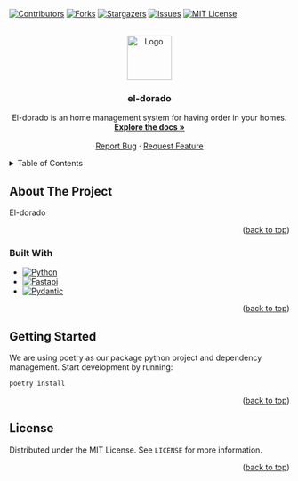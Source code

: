<a name="readme-top"></a>

<!-- PROJECT SHIELDS -->
<!--
*** I'm using markdown "reference style" links for readability.
*** Reference links are enclosed in brackets [ ] instead of parentheses ( ).
*** See the bottom of this document for the declaration of the reference variables
*** for contributors-url, forks-url, etc. This is an optional, concise syntax you may use.
*** https://www.markdownguide.org/basic-syntax/#reference-style-links
-->
[![Contributors][contributors-shield]][contributors-url]
[![Forks][forks-shield]][forks-url]
[![Stargazers][stars-shield]][stars-url]
[![Issues][issues-shield]][issues-url]
[![MIT License][license-shield]][license-url]



<!-- PROJECT LOGO -->
<br />
<div align="center">
  <a href="https://github.com/idarb-oss/el-dorado">
    <img src="images/logo.png" alt="Logo" width="80" height="80">
  </a>

<h3 align="center">el-dorado</h3>

  <p align="center">
    El-dorado is an home management system for having order in your homes.
    <br />
    <a href="https://github.com/idarb-oss/el-dorado"><strong>Explore the docs »</strong></a>
    <br />
    <br />
    <!--<a href="https://github.com/idarb-oss/el-dorado">View Demo</a>
    ·-->
    <a href="https://github.com/idarb-oss/el-dorado/issues">Report Bug</a>
    ·
    <a href="https://github.com/idarb-oss/el-dorado/issues">Request Feature</a>
  </p>
</div>



<!-- TABLE OF CONTENTS -->
<details>
  <summary>Table of Contents</summary>
  <ol>
    <li>
      <a href="#about-the-project">About The Project</a>
      <ul>
        <li><a href="#built-with">Built With</a></li>
      </ul>
    </li>
    <li>
      <a href="#getting-started">Getting Started</a>
    </li>
    <!--<li><a href="#contributing">Contributing</a></li>-->
    <li><a href="#license">License</a></li>
  </ol>
</details>



<!-- ABOUT THE PROJECT -->
## About The Project

El-dorado

<p align="right">(<a href="#readme-top">back to top</a>)</p>



### Built With

* [![Python][Python.org]][Python-url]
* [![Fastapi][Fastapi.com]][Fastapi-url]
* [![Pydantic][Pydantic.dev]][Pydantic-url]

<p align="right">(<a href="#readme-top">back to top</a>)</p>



<!-- GETTING STARTED -->
## Getting Started

We are using poetry as our package python project and dependency management. Start development by running:

  ```sh
  poetry install
  ```

<p align="right">(<a href="#readme-top">back to top</a>)</p>


<!-- CONTRIBUTING
## Contributing

Contributions are what make the open source community such an amazing place to learn, inspire, and create. Any contributions you make are **greatly appreciated**.

If you have a suggestion that would make this better, please fork the repo and create a pull request. You can also simply open an issue with the tag "enhancement".
Don't forget to give the project a star! Thanks again!

1. Fork the Project
2. Create your Feature Branch (`git checkout -b feature/AmazingFeature`)
3. Commit your Changes (`git commit -m 'Add some AmazingFeature'`)
4. Push to the Branch (`git push origin feature/AmazingFeature`)
5. Open a Pull Request

<p align="right">(<a href="#readme-top">back to top</a>)</p>
-->


<!-- LICENSE -->
## License

Distributed under the MIT License. See `LICENSE` for more information.

<p align="right">(<a href="#readme-top">back to top</a>)</p>


<!-- MARKDOWN LINKS & IMAGES -->
<!-- https://www.markdownguide.org/basic-syntax/#reference-style-links -->
[contributors-shield]: https://img.shields.io/github/contributors/idarb-oss/el-dorado.svg?style=for-the-badge
[contributors-url]: https://github.com/idarb-oss/el-dorado/graphs/contributors
[forks-shield]: https://img.shields.io/github/forks/idarb-oss/el-dorado.svg?style=for-the-badge
[forks-url]: https://github.com/idarb-oss/el-dorado/network/members
[stars-shield]: https://img.shields.io/github/stars/idarb-oss/el-dorado.svg?style=for-the-badge
[stars-url]: https://github.com/idarb-oss/el-dorado/stargazers
[issues-shield]: https://img.shields.io/github/issues/idarb-oss/el-dorado.svg?style=for-the-badge
[issues-url]: https://github.com/idarb-oss/el-dorado/issues
[license-shield]: https://img.shields.io/github/license/idarb-oss/el-dorado.svg?style=for-the-badge
[license-url]: https://github.com/idarb-oss/el-dorado/blob/main/LICENSE

[product-screenshot]: images/screenshot.png

[Python.org]: https://img.shields.io/badge/python-244d6f?style=for-the-badge&logo=python&logoColor=white
[Python-url]: https://www.python.org/
[Fastapi.com]: https://img.shields.io/badge/fastapi-05998b?style=for-the-badge&logo=fastapi&logoColor=white
[Fastapi-url]: https://fastapi.tiangolo.com/
[Pydantic.dev]: https://img.shields.io/badge/pydantic-e92063?style=for-the-badge&logo=pydantic&logoColor=white
[Pydantic-url]: https://docs.pydantic.dev/
